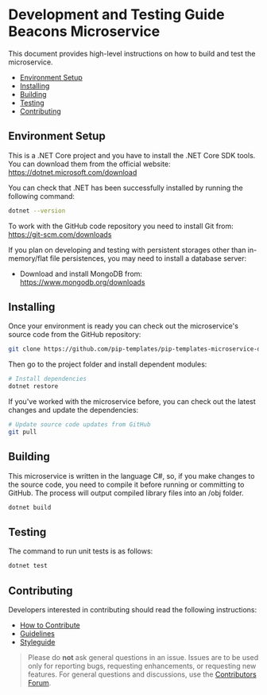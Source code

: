 # Development and Testing Guide <br/> Beacons Microservice

This document provides high-level instructions on how to build and test the microservice.

* [Environment Setup](#setup)
* [Installing](#install)
* [Building](#build)
* [Testing](#test)
* [Contributing](#contrib) 

## <a name="setup"></a> Environment Setup

This is a .NET Core project and you have to install the .NET Core SDK tools. 
You can download them from the official website: https://dotnet.microsoft.com/download 

You can check that .NET has been successfully installed by running the following command:
```bash
dotnet --version
```

To work with the GitHub code repository you need to install Git from: https://git-scm.com/downloads

If you plan on developing and testing with persistent storages other than in-memory/flat file persistences,
you may need to install a database server:
- Download and install MongoDB from: https://www.mongodb.org/downloads

## <a name="install"></a> Installing

Once your environment is ready you can check out the microservice's source code from the GitHub repository:
```bash
git clone https://github.com/pip-templates/pip-templates-microservice-dotnet.git
```

Then go to the project folder and install dependent modules:

```bash
# Install dependencies
dotnet restore
```

If you've worked with the microservice before, you can check out the latest changes and update the dependencies:
```bash
# Update source code updates from GitHub
git pull
```

## <a name="build"></a> Building

This microservice is written in the language C#, so, if you make changes to the source code, you need to compile 
it before running or committing to GitHub. The process will output compiled library files into an /obj folder.

```bash
dotnet build
```

## <a name="test"></a> Testing

The command to run unit tests is as follows:
```bash
dotnet test
```

## <a name="contrib"></a> Contributing

Developers interested in contributing should read the following instructions:

- [How to Contribute](http://www.pipservices.org/contribute/)
- [Guidelines](http://www.pipservices.org/contribute/guidelines)
- [Styleguide](http://www.pipservices.org/contribute/styleguide)
<!-- Todo: remove? -->
<!-- - [ChangeLog](CHANGELOG.md) -->

> Please do **not** ask general questions in an issue. Issues are to be used only for reporting bugs, requesting
  enhancements, or requesting new features. For general questions and discussions, use the
  [Contributors Forum](http://www.pipservices.org/forums/forum/contributors/).

<!-- It is important to note that for each release, the [ChangeLog](CHANGELOG.md) is a resource that will
itemize all:

- Bug Fixes
- New Features
- Breaking Changes -->